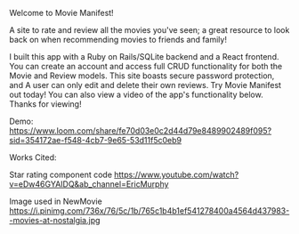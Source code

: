 
Welcome to Movie Manifest!

A site to rate and review all the movies you've seen; a great resource to look back on when recommending movies to friends and family!

I built this app with a Ruby on Rails/SQLite backend and a React frontend. You can create an account and access full CRUD functionality for both the Movie and Review models. This site boasts secure password protection, and A user can only edit and delete their own reviews. Try Movie Manifest out today! You can also view a video of the app's functionality below. Thanks for viewing!

Demo:
https://www.loom.com/share/fe70d03e0c2d44d79e8489902489f095?sid=354172ae-f548-4cb7-9e65-53d11f5c0eb9

Works Cited:

Star rating component code
https://www.youtube.com/watch?v=eDw46GYAIDQ&ab_channel=EricMurphy

Image used in NewMovie
https://i.pinimg.com/736x/76/5c/1b/765c1b4b1ef541278400a4564d437983--movies-at-nostalgia.jpg


